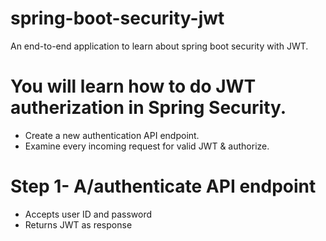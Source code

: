 # spring-boot-security-jwt
An end-to-end application to learn about spring boot security with JWT.

# You will learn how to do JWT autherization in Spring Security.
- Create a new authentication API endpoint.
- Examine every incoming request for valid JWT & authorize.

# Step 1- A/authenticate API endpoint
- Accepts user ID and password
- Returns JWT as response

